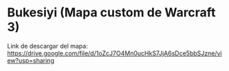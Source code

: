 # Bukesiyi (Mapa custom de Warcraft 3)

Link de descargar del mapa:
https://drive.google.com/file/d/1oZcJ7O4Mn0ucHkS7JjA6sDce5bbSJzne/view?usp=sharing

